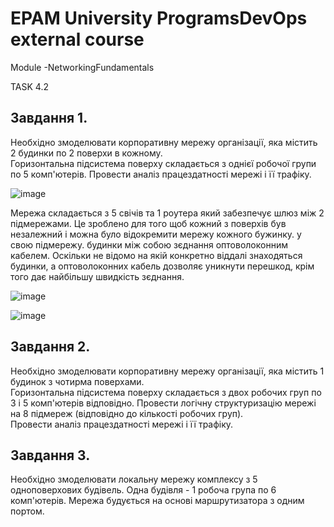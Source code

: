 # EPAM University ProgramsDevOps external course
Module -NetworkingFundamentals

TASK 4.2

## Завдання 1.
Необхідно змоделювати корпоративну мережу організації, яка містить 2  будинки  по  2  поверхи  в  кожному.  
Горизонтальна  підсистема  поверху складається з однієї робочої групи по 5 комп'ютерів.
Провести аналіз працездатності мережі і її трафіку.

![image](https://user-images.githubusercontent.com/58170246/126218313-f32a7bd0-7b2b-4c43-a4c7-62505b19f588.png)

Мережа складається з 5 свічів та 1 роутера який забезпечує шлюз між 2 підмережами. Це зроблено для того щоб кожний з поверхів був незалежний і можна було відокремити мережу  кожного бужинку. у свою  підмережу. будинки між собою зєднання оптоволоконним кабелем. Оскільки не відомо на якій конкретно віддалі  знаходяться будинки, а оптоволоконних кабель  дозволяє уникнути перешкод, крім того дає найбільшу швидкість зєднання. 

![image](https://user-images.githubusercontent.com/58170246/126218819-594d197a-6192-4b0e-a1dd-864646314764.png)

![image](https://user-images.githubusercontent.com/58170246/126218989-c91dd0dd-a5fb-4524-a00b-5a6ad5fc56c9.png)



## Завдання 2.
Необхідно змоделювати корпоративну мережу організації, яка містить 1  будинок  з  чотирма  поверхами.  
Горизонтальна  підсистема  поверху складається з двох робочих груп по 3 і 5 комп'ютерів відповідно.
Провести логічну структуризацію мережі на 8 підмереж (відповідно до  кількості  робочих  груп).  
Провести  аналіз  працездатності  мережі  і  її трафіку.
## Завдання 3.
Необхідно  змоделювати  локальну  мережу  комплексу  з  5 одноповерхових будівель. Одна будівля - 1 робоча група по 6 комп'ютерів. 
Мережа будується на основі маршрутизатора з одним портом. 
